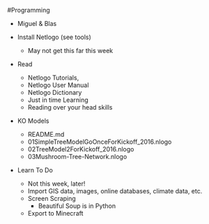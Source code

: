 #Programming

* Miguel & Blas

* Install Netlogo (see tools)
  * May not get this far this week

* Read
  * Netlogo Tutorials,
  * Netlogo User Manual
  * Netlogo Dictionary
  * Just in time Learning
  * Reading over your head skills

* KO Models
  * README.md
  * 01SimpleTreeModelGoOnceForKickoff_2016.nlogo
  * 02TreeModel2ForKickoff_2016.nlogo
  * 03Mushroom-Tree-Network.nlogo

* Learn To Do
  * Not this week, later!
  * Import GIS data, images, online databases, climate data, etc.
  * Screen Scraping
    * Beautiful Soup is in Python
  * Export to Minecraft
